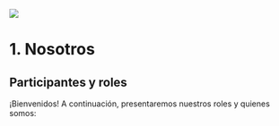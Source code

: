 ![](https://github.com/Kato7w7/Fundamento-Grupo_5//blob/main/Carpeta_del_proyecto/Presentación.jpg)

<h1>1. Nosotros</h1>
<h2>Participantes y roles</h2>
<p>¡Bienvenidos! A continuación, presentaremos nuestros roles y quienes somos:</p>
